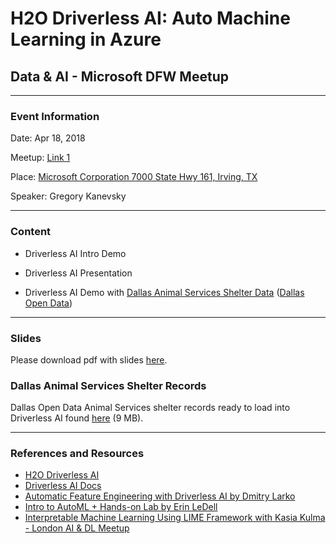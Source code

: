 # H2O Driverless AI: Auto Machine Learning in Azure
## Data & AI - Microsoft DFW Meetup 

---

### Event Information

Date: Apr 18, 2018

Meetup: 
[Link 1](https://www.meetup.com/Data-AI-Microsoft/events/248946695/)

Place:
[Microsoft Corporation 7000 State Hwy 161, Irving, TX](https://goo.gl/maps/VhTyy3gAZM82) 

Speaker: Gregory Kanevsky

---

### Content

- Driverless AI Intro Demo

- Driverless AI Presentation

- Driverless AI Demo with [Dallas Animal Services Shelter Data](https://www.dallasopendata.com/City-Services/FY-2015-Dallas-Animal-Shelter-Data/4j5h-8vay) ([Dallas Open Data](https://www.dallasopendata.com/)) 

---

### Slides

Please download pdf with slides [here](https://s3-us-west-1.amazonaws.com/h2o.ai/events/Dallas+Meetup+2017-04-18/h2o-driverless-ai-2018-04-18-ms-meetup-Irving.pdf).

### Dallas Animal Services Shelter Records 

Dallas Open Data Animal Services shelter records ready to load into Driverless AI found [here](https://s3-us-west-1.amazonaws.com/h2o.ai/events/Dallas+Meetup+2017-04-18/dallas_animal_services_allfiles.zip) (9 MB).

---

### References and Resources

- [H2O Driverless AI](https://www.h2o.ai/driverless-ai/)
- [Driverless AI Docs](http://docs.h2o.ai/driverless-ai/latest-stable/docs/userguide/index.html)
- [Automatic Feature Engineering with Driverless AI by Dmitry Larko](https://youtu.be/VMTKcT1iHww)
- [Intro to AutoML + Hands-on Lab by Erin LeDell](https://youtu.be/42Oo8TOl85I)
- [Interpretable Machine Learning Using LIME Framework with Kasia Kulma - London AI & DL Meetup](https://youtu.be/42Oo8TOl85I)

